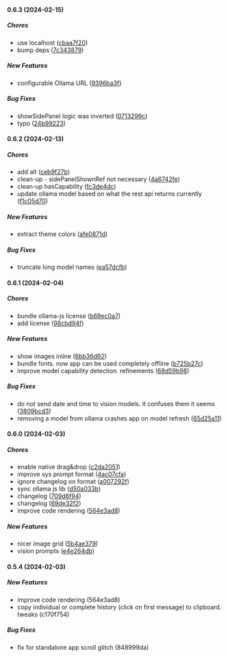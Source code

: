 #### 0.6.3 (2024-02-15)

##### Chores

*  use localhost ([cbaa7f20](https://github.com/da-z/llamazing/commit/cbaa7f205ab0e229489a71fa29769af80af5b686))
*  bump deps ([7c343879](https://github.com/da-z/llamazing/commit/7c343879e21aee60970b138ef00c0a101149d066))

##### New Features

*  configurable Ollama URL ([9396ba3f](https://github.com/da-z/llamazing/commit/9396ba3f25faef96b6325ee3c9aad988ca09e577))

##### Bug Fixes

*  showSidePanel logic was inverted ([0713299c](https://github.com/da-z/llamazing/commit/0713299c9dae36bee76ac5976bddf66c1913f53f))
*  typo ([24b99223](https://github.com/da-z/llamazing/commit/24b992231da22989a27458ff8324e158e38b6135))

#### 0.6.2 (2024-02-13)

##### Chores

*  add alt ([ceb9f27b](https://github.com/da-z/llamazing/commit/ceb9f27bf92d239329e4922ea8fe965ceaae41dc))
*  clean-up - sidePanelShownRef not necessary ([4a6742fe](https://github.com/da-z/llamazing/commit/4a6742fe83d19cd69d4cb09213c438691ecd91bd))
*  clean-up hasCapability ([fc3de4dc](https://github.com/da-z/llamazing/commit/fc3de4dcfb0a7ab071d08eca83e956db5fcce4d3))
*  update ollama model based on what the rest api returns currently ([f1c05d70](https://github.com/da-z/llamazing/commit/f1c05d70a1a2cb2b38fcc9e5e287d2df4c8e84d3))

##### New Features

*  extract theme colors ([afe0871d](https://github.com/da-z/llamazing/commit/afe0871df38b354dbbdb72818962152b8c9b647b))

##### Bug Fixes

*  truncate long model names ([ea57dcfb](https://github.com/da-z/llamazing/commit/ea57dcfbb3fba696427c75e05a4976f61ccffe75))

#### 0.6.1 (2024-02-04)

##### Chores

*  bundle ollama-js license ([b69ec0a7](https://github.com/da-z/llamazing/commit/b69ec0a7348f4992750ecdb115679b39b5942aaf))
*  add license ([98cbd94f](https://github.com/da-z/llamazing/commit/98cbd94fd9a6c5a5d7ce861f2c05db5378804806))

##### New Features

*  show images inline ([6bb36d92](https://github.com/da-z/llamazing/commit/6bb36d92c8a25131ceb3c3280bf7ac38d92438db))
*  bundle fonts. now app can be used completely offline ([b725b27c](https://github.com/da-z/llamazing/commit/b725b27c6154384e167bce9a1c0ca506f65a2f0d))
*  improve model capability detection. refinements ([68d59b98](https://github.com/da-z/llamazing/commit/68d59b98b7f8c552a1a43330d35d1f661336fbc1))

##### Bug Fixes

*  do not send date and time to vision models. it confuses them it seems ([3809bcd3](https://github.com/da-z/llamazing/commit/3809bcd3fb350e3b00b7dca0032aabfb99e0f9ae))
*  removing a model from ollama crashes app on model refresh ([65d25a11](https://github.com/da-z/llamazing/commit/65d25a11645e1b458d12f1a325bb91619cac29d0))

#### 0.6.0 (2024-02-03)

##### Chores

*  enable native drag&drop ([c2da2051](https://github.com/da-z/llamazing/commit/c2da20512fe647769a6c9f1e9bea3597e20bbd18))
*  improve sys prompt format ([4ac07cfa](https://github.com/da-z/llamazing/commit/4ac07cfad4e12471a0bcfef45edc06d3ed10162c))
*  ignore changelog on format ([a007292f](https://github.com/da-z/llamazing/commit/a007292f260d9bbb1057a53ca34c7ffc10f3a5ce))
*  sync ollama js lib ([d50a033b](https://github.com/da-z/llamazing/commit/d50a033b74319374524ba677d444ec9ada837da5))
*  changelog ([709d6f94](https://github.com/da-z/llamazing/commit/709d6f94b3e3fec167b39ee8fb8e8758ef50b74f))
*  changelog ([69de32f2](https://github.com/da-z/llamazing/commit/69de32f2536eaa6b70ac809936ad47f1b6a96614))
*  improve code rendering ([564e3ad8](https://github.com/da-z/llamazing/commit/564e3ad86016f62a8e8f30e30928a10d85958ff1))

##### New Features

*  nicer image grid ([5b4ae379](https://github.com/da-z/llamazing/commit/5b4ae37978743fc187c7a0609976cadcaa289f1e))
*  vision prompts ([e4e264db](https://github.com/da-z/llamazing/commit/e4e264db536002787f5ad8f1016a31f4832c71e8))

#### 0.5.4 (2024-02-03)

##### New Features

*  improve code rendering (564e3ad8)
*  copy individual or complete history (click on first message) to clipboard. tweaks (c170f754)

##### Bug Fixes

*  fix for standalone app scroll glitch (848999da)

